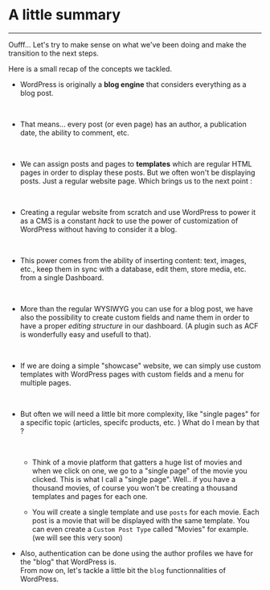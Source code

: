# A little summary

---

Oufff... Let's try to make sense on what we've been doing and make the transition to the next steps.

Here is a small recap of the concepts we tackled.

- WordPress is originally a **blog engine** that considers everything as a blog post.

<br/>

- That means... every post (or even page) has an author, a publication date, the ability to comment, etc.

  <br/>

- We can assign posts and pages to **templates** which are regular HTML pages in order to display these posts. But we often won't be displaying posts. Just a regular website page. Which brings us to the next point :

  <br/>

- Creating a regular website from scratch and use WordPress to power it as a CMS is a constant _hack_ to use the power of customization of WordPress without having to consider it a blog.

  <br/>

- This power comes from the ability of inserting content: text, images, etc., keep them in sync with a database, edit them, store media, etc. from a single Dashboard.

  <br/>

- More than the regular WYSIWYG you can use for a blog post, we have also the possibility to create custom fields and name them in order to have a proper _editing structure_ in our dashboard. (A plugin such as ACF is wonderfully easy and usefull to that).

  <br/>

- If we are doing a simple "showcase" website, we can simply use custom templates with WordPress pages with custom fields and a menu for multiple pages.

  <br/>

- But often we will need a little bit more complexity, like "single pages" for a specific topic (articles, specifc products, etc. ) What do I mean by that ?

  <br/>

  - Think of a movie platform that gatters a huge list of movies and when we click on one, we go to a "single page" of the movie you clicked. This is what I call a "single page". Well.. if you have a thousand movies, of course you won't be creating a thousand templates and pages for each one.
    <br/>

  - You will create a single template and use `posts` for each movie. Each post is a movie that will be displayed with the same template. You can even create a `Custom Post Type` called "Movies" for example. (we will see this very soon)
    <br/>

- Also, authentication can be done using the author profiles we have for the "blog" that WordPress is.
  <br/>
  From now on, let's tackle a little bit the `blog` functionnalities of WordPress.
